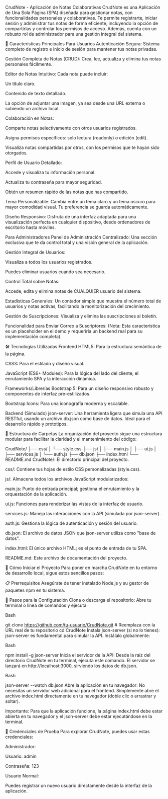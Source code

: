 CrudNote - Aplicación de Notas Colaborativas
CrudNote es una Aplicación de Una Sola Página (SPA) diseñada para gestionar notas, con funcionalidades personales y colaborativas. Te permite registrarte, iniciar sesión y administrar tus notas de forma eficiente, incluyendo la opción de compartirlas y controlar los permisos de acceso. Además, cuenta con un robusto rol de administrador para una gestión integral del sistema.

🌟 Características Principales
Para Usuarios
Autenticación Segura: Sistema completo de registro e inicio de sesión para mantener tus notas privadas.

Gestión Completa de Notas (CRUD): Crea, lee, actualiza y elimina tus notas personales fácilmente.

Editor de Notas Intuitivo: Cada nota puede incluir:

Un título claro.

Contenido de texto detallado.

La opción de adjuntar una imagen, ya sea desde una URL externa o subiendo un archivo local.

Colaboración en Notas:

Comparte notas selectivamente con otros usuarios registrados.

Asigna permisos específicos: solo lectura (readonly) o edición (edit).

Visualiza notas compartidas por otros, con los permisos que te hayan sido otorgados.

Perfil de Usuario Detallado:

Accede y visualiza tu información personal.

Actualiza tu contraseña para mayor seguridad.

Obtén un resumen rápido de las notas que has compartido.

Tema Personalizable: Cambia entre un tema claro y un tema oscuro para mayor comodidad visual. Tu preferencia se guarda automáticamente.

Diseño Responsivo: Disfruta de una interfaz adaptada para una visualización perfecta en cualquier dispositivo, desde ordenadores de escritorio hasta móviles.

Para Administradores
Panel de Administración Centralizado: Una sección exclusiva que te da control total y una visión general de la aplicación.

Gestión Integral de Usuarios:

Visualiza a todos los usuarios registrados.

Puedes eliminar usuarios cuando sea necesario.

Control Total sobre Notas:

Accede, edita y elimina notas de CUALQUIER usuario del sistema.

Estadísticas Generales: Un contador simple que muestra el número total de usuarios y notas activas, facilitando la monitorización del crecimiento.

Gestión de Suscripciones: Visualiza y elimina las suscripciones al boletín.

Funcionalidad para Enviar Correo a Suscriptores: (Nota: Esta característica es un placeholder en el demo y requeriría un backend real para su implementación completa).

🛠️ Tecnologías Utilizadas
Frontend
HTML5: Para la estructura semántica de la página.

CSS3: Para el estilado y diseño visual.

JavaScript (ES6+ Modules): Para la lógica del lado del cliente, el enrutamiento SPA y la interacción dinámica.

Frameworks/Librerías
Bootstrap 5: Para un diseño responsivo robusto y componentes de interfaz pre-estilizados.

Bootstrap Icons: Para una iconografía moderna y escalable.

Backend (Simulado)
json-server: Una herramienta ligera que simula una API RESTful, usando un archivo db.json como base de datos. Ideal para el desarrollo rápido y prototipos.

📂 Estructura de Carpetas
La organización del proyecto sigue una estructura modular para facilitar la claridad y el mantenimiento del código:

CrudNote/
├── css/
│   └── style.css
├── js/
│   ├── main.js
│   ├── ui.js
│   ├── services.js
│   └── auth.js
├── db.json
├── index.html
└── README.md
CrudNote/: El directorio principal del proyecto.

css/: Contiene tus hojas de estilo CSS personalizadas (style.css).

js/: Almacena todos los archivos JavaScript modularizados:

main.js: Punto de entrada principal; gestiona el enrutamiento y la orquestación de la aplicación.

ui.js: Funciones para renderizar las vistas de la interfaz de usuario.

services.js: Maneja las interacciones con la API (simulada por json-server).

auth.js: Gestiona la lógica de autenticación y sesión del usuario.

db.json: El archivo de datos JSON que json-server utiliza como "base de datos".

index.html: El único archivo HTML; es el punto de entrada de tu SPA.

README.md: Este archivo de documentación del proyecto.

🚀 Cómo Iniciar el Proyecto
Para poner en marcha CrudNote en tu entorno de desarrollo local, sigue estos sencillos pasos:

📋 Prerrequisitos
Asegúrate de tener instalado Node.js y su gestor de paquetes npm en tu sistema.

👣 Pasos para la Configuración
Clona o descarga el repositorio:
Abre tu terminal o línea de comandos y ejecuta:

Bash

git clone https://github.com/tu-usuario/CrudNote.git # Reemplaza con la URL real de tu repositorio
cd CrudNote
Instala json-server (si no lo tienes):
json-server es fundamental para simular la API. Instálalo globalmente:

Bash

npm install -g json-server
Inicia el servidor de la API:
Desde la raíz del directorio CrudNote en tu terminal, ejecuta este comando. El servidor se lanzará en http://localhost:3000, sirviendo los datos de db.json.

Bash

json-server --watch db.json
Abre la aplicación en tu navegador:
No necesitas un servidor web adicional para el frontend. Simplemente abre el archivo index.html directamente en tu navegador (doble clic o arrastrar y soltar).

Importante: Para que la aplicación funcione, la página index.html debe estar abierta en tu navegador y el json-server debe estar ejecutándose en la terminal.

🔑 Credenciales de Prueba
Para explorar CrudNote, puedes usar estas credenciales:

Administrador:

Usuario: admin

Contraseña: 123

Usuario Normal:

Puedes registrar un nuevo usuario directamente desde la interfaz de la aplicación.
